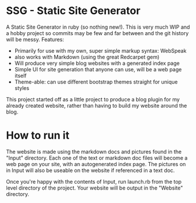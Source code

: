 SSG - Static Site Generator
===

A Static Site Generator in ruby (so nothing new!). This is very much WIP and a hobby project so commits may be few and far between and the git history will be messy. Features:

- Primarily for use with my own, super simple markup syntax: WebSpeak
- also works with Markdown (using the great Redcarpet gem)
- Will produce very simple blog websites with a generated index page
- Simple UI for site generation that anyone can use, will be a web page itself
- Theme-able: can use different bootstrap themes straight for unique styles

This project started off as a little project to produce a blog plugin for my already created website, rather than having to build my website around the blog.

How to run it
===

The website is made using the markdown docs and pictures found in the "Input" directory. Each one of the text or markdown doc files will become a web page on your site, with an autogenerated index page. The pictures on in Input will also be useable on the website if referenced in a text doc.

Once you're happy with the contents of Input, run launch.rb from the top level directory of the project. Your website will be output in the "Website" directory.

